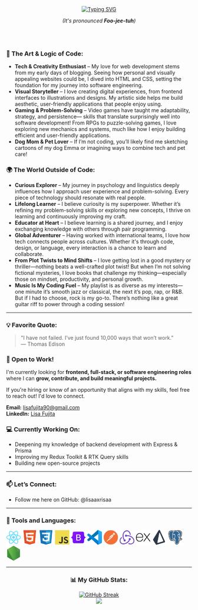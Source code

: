 <div align="center">
  <a href="https://git.io/typing-svg">
    <img src="https://readme-typing-svg.demolab.com?font=Fira+Code&weight=500&size=40&pause=1000&multiline=true&width=950&height=60&lines=Hello+World!+My+name+is+Lisa+Fujita+&color=D8DEE9&background=2E3440&center=true" 
    alt="Typing SVG" />
  </a>
  <br>
  <p><em>(It's pronounced <strong>Foo-jee-tuh</strong>)</em></p>
</div>

<br><br>

<h3>🌟 The Art & Logic of Code:</h3>
<ul>
  <li><strong>Tech & Creativity Enthusiast</strong> – My love for web development stems from my early days of blogging. Seeing how personal and visually appealing websites could be, I dived into HTML and CSS, setting the foundation for my journey into software engineering.</li>

  <li><strong>Visual Storyteller</strong> – I love creating digital experiences, from frontend interfaces to illustrations and designs. My artistic side helps me build aesthetic, user-friendly applications that people enjoy using.</li>

  <li><strong>Gaming & Problem-Solving</strong> – Video games have taught me adaptability, strategy, and persistence— skills that translate surprisingly well into software development! From RPGs to puzzle-solving games, I love exploring new mechanics and systems, much like how I enjoy building efficient and user-friendly applications.</li>  

  <li><strong>Dog Mom & Pet Lover</strong> – If I’m not coding, you’ll likely find me sketching cartoons of my dog Emma or imagining ways to combine tech and pet care!</li>  
</ul>


<h3>🌍 The World Outside of Code:</h3>
<ul>
  <li><strong>Curious Explorer</strong> – My journey in psychology and linguistics deeply influences how I approach user experience and problem-solving. Every piece of technology should resonate with real people.</li>
  
  <li><strong>Lifelong Learner</strong> – I believe curiosity is my superpower. Whether it’s refining my problem-solving skills or exploring new concepts, I thrive on learning and continuously improving my craft.</li>
  
  <li><strong>Educator at Heart</strong> – I believe learning is a shared journey, and I enjoy exchanging knowledge with others through pair programming.</li>
  
  <li><strong>Global Adventurer</strong> – Having worked with international teams, I love how tech connects people across cultures. Whether it's through code, design, or language, every interaction is a chance to learn and collaborate.</li>

  <li><strong>From Plot Twists to Mind Shifts</strong> – I love getting lost in a good mystery or thriller—nothing beats a well-crafted plot twist! But when I’m not solving fictional mysteries, I love books that challenge my thinking—especially those on mindset, productivity, and personal growth.</li>
  
  <li><strong>Music Is My Coding Fuel</strong> – My playlist is as diverse as my interests—one minute it’s smooth jazz or classical, the next it’s pop, rap, or R&B. But if I had to choose, rock is my go-to. There’s nothing like a great guitar riff to power through a coding session! </li>
</ul>

<hr>

<h3>💡 Favorite Quote:</h3>
<blockquote>
  "I have not failed. I’ve just found 10,000 ways that won’t work."  
  <br>— Thomas Edison
</blockquote>

### 🚀 Open to Work!
I'm currently looking for **frontend, full-stack, or software engineering roles** where I can **grow, contribute, and build meaningful projects.**  

If you're hiring or know of an opportunity that aligns with my skills, feel free to reach out! I'd love to connect.  

**Email:** [lisafujita90@gmail.com](mailto:lisafujita90@gmail.com)  
**LinkedIn:** [Lisa Fujita](https://www.linkedin.com/in/lisa-fujita/)  


<h3>💻 Currently Working On:</h3>
<ul>
  <li>Deepening my knowledge of backend development with Express & Prisma</li>
  <li>Improving my Redux Toolkit & RTK Query skills</li>
  <li>Building new open-source projects</li>
</ul>

---

### 📫 Let’s Connect:
<ul>
  <li>Follow me here on GitHub: @lisaaxrisaa</li>
</ul>


<hr>


<div>
 <h3>🚀 Tools and Languages:</h3>
<p align="left">
  <img src="https://github.com/devicons/devicon/blob/master/icons/react/react-original.svg" width="40" height="40" />
  <img src="https://github.com/devicons/devicon/blob/master/icons/html5/html5-original.svg" width="40" height="40" />
  <img src="https://github.com/devicons/devicon/blob/master/icons/css3/css3-original.svg" width="40" height="40" />
  <img src="https://github.com/devicons/devicon/blob/master/icons/javascript/javascript-original.svg" width="40" height="40" />
  <img src="https://github.com/devicons/devicon/blob/master/icons/bootstrap/bootstrap-original.svg" width="40" height="40" />
  <img src="https://github.com/devicons/devicon/blob/master/icons/vscode/vscode-original.svg" width="40" height="40" />
  <img src="https://github.com/devicons/devicon/blob/master/icons/postman/postman-original.svg" width="40" height="40" />
  <img src="https://github.com/devicons/devicon/blob/master/icons/redux/redux-original.svg" width="40" height="40" />
  <img src="https://raw.githubusercontent.com/devicons/devicon/ca28c779441053191ff11710fe24a9e6c23690d6/icons/express/express-original.svg" width="40" height="40" />
  <img src="https://raw.githubusercontent.com/devicons/devicon/master/icons/prisma/prisma-original.svg" width="40" height="40" />
  <img src="https://raw.githubusercontent.com/devicons/devicon/ca28c779441053191ff11710fe24a9e6c23690d6/icons/postgresql/postgresql-original.svg" width="40" height="40" />
  <img src="https://raw.githubusercontent.com/devicons/devicon/ca28c779441053191ff11710fe24a9e6c23690d6/icons/nodejs/nodejs-original.svg" width="40" height="40" />
</p>


</div>

<hr>

<div align="center">
 <div align="center">
  <h3>📊 My GitHub Stats:</h3>
  <a href="https://git.io/streak-stats">
    <img src="https://github-readme-streak-stats.herokuapp.com?user=lisaaxrisaa&theme=nord" alt="GitHub Streak" />
  </a>
</div>


<div align="center">
 <img src="https://capsule-render.vercel.app/api?type=waving&color=81A1C1&height=65&section=footer">
</div>

